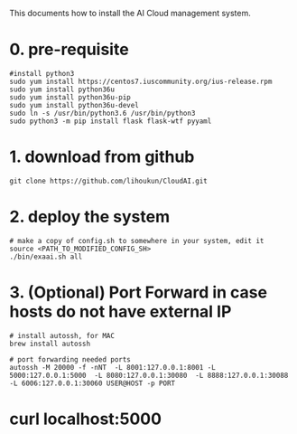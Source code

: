 This documents how to install the AI Cloud management system.
# 0. pre-requisite
```
#install python3
sudo yum install https://centos7.iuscommunity.org/ius-release.rpm
sudo yum install python36u
sudo yum install python36u-pip
sudo yum install python36u-devel
sudo ln -s /usr/bin/python3.6 /usr/bin/python3
sudo python3 -m pip install flask flask-wtf pyyaml
```

# 1. download from github
`git clone https://github.com/lihoukun/CloudAI.git`

# 2. deploy the system
```
# make a copy of config.sh to somewhere in your system, edit it
source <PATH_TO_MODIFIED_CONFIG_SH>
./bin/exaai.sh all
```

# 3. (Optional) Port Forward in case hosts do not have external IP
```
# install autossh, for MAC
brew install autossh

# port forwarding needed ports
autossh -M 20000 -f -nNT  -L 8001:127.0.0.1:8001 -L 5000:127.0.0.1:5000  -L 8080:127.0.0.1:30080  -L 8888:127.0.0.1:30088 -L 6006:127.0.0.1:30060 USER@HOST -p PORT
```

# curl localhost:5000
